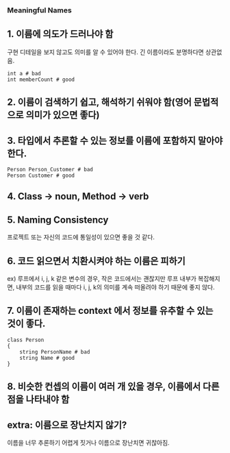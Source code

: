 ### Meaningful Names

## 1. 이름에 의도가 드러나야 함 
구현 디테일을 보지 않고도 의미를 알 수 있어야 한다. 긴 이름이라도 분명하다면 상관없음.
```
int a # bad
int memberCount # good

```

## 2. 이름이 검색하기 쉽고, 해석하기 쉬워야 함(영어 문법적으로 의미가 있으면 좋다)

## 3. 타입에서 추론할 수 있는 정보를 이름에 포함하지 말아야 한다.
```
Person Person_Customer # bad
Person Customer # good
```

## 4. Class -> noun, Method -> verb

## 5. Naming Consistency
프로젝트 또는 자신의 코드에 통일성이 있으면 좋을 것 같다.

## 6. 코드 읽으면서 치환시켜야 하는 이름은 피하기
ex) 루프에서 i, j, k 같은 변수의 경우, 작은 코드에서는 괜찮지만 루프 내부가 복잡해지면, 내부의 코드를 읽을 때마다 i, j, k의 의미를 계속 떠올려야 하기 때문에 좋지 않다.

## 7. 이름이 존재하는 context 에서 정보를 유추할 수 있는 것이 좋다.
```
class Person
{
	string PersonName # bad
	string Name # good
}
```

## 8. 비슷한 컨셉의 이름이 여러 개 있을 경우, 이름에서 다른 점을 나타내야 함

## extra: 이름으로 장난치지 않기?
이름을 너무 추론하기 어렵게 짓거나 이름으로 장난치면 귀찮아짐.
